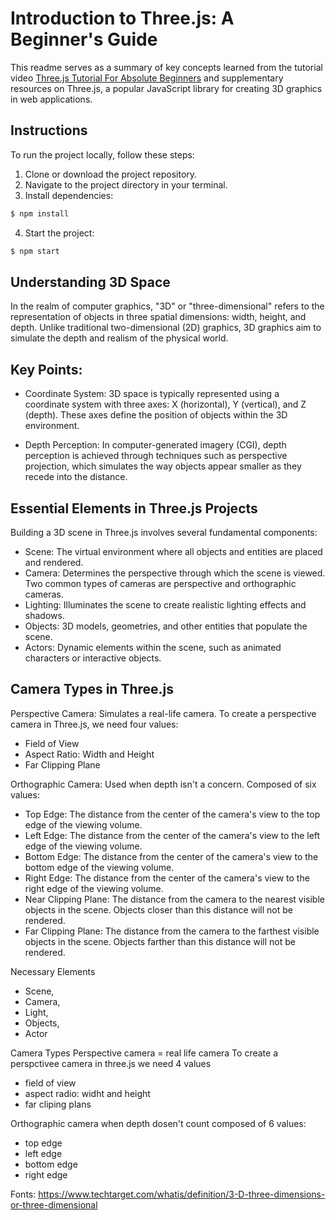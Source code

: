 # Introduction to Three.js: A Beginner's Guide
This readme serves as a summary of key concepts learned from the tutorial video [Three.js Tutorial For Absolute Beginners](https://www.youtube.com/watch?v=xJAfLdUgdc4&list=PLjcjAqAnHd1EIxV4FSZIiJZvsdrBc1Xho) and supplementary resources on Three.js, a popular JavaScript library for creating 3D graphics in web applications.

## Instructions
To run the project locally, follow these steps:

1. Clone or download the project repository.
2. Navigate to the project directory in your terminal.
3. Install dependencies:

```bash
$ npm install
```
4. Start the project:
```bash
$ npm start
```

## Understanding 3D Space
In the realm of computer graphics, "3D" or "three-dimensional" refers to the representation of objects in three spatial dimensions: width, height, and depth. Unlike traditional two-dimensional (2D) graphics, 3D graphics aim to simulate the depth and realism of the physical world.

## Key Points:
- Coordinate System: 3D space is typically represented using a coordinate system with three axes: X (horizontal), Y (vertical), and Z (depth). These axes define the position of objects within the 3D environment.

- Depth Perception: In computer-generated imagery (CGI), depth perception is achieved through techniques such as perspective projection, which simulates the way objects appear smaller as they recede into the distance.


## Essential Elements in Three.js Projects
Building a 3D scene in Three.js involves several fundamental components:

- Scene: The virtual environment where all objects and entities are placed and rendered.
- Camera: Determines the perspective through which the scene is viewed. Two common types of cameras are perspective and orthographic cameras.
- Lighting: Illuminates the scene to create realistic lighting effects and shadows.
- Objects: 3D models, geometries, and other entities that populate the scene.
- Actors: Dynamic elements within the scene, such as animated characters or interactive objects.

## Camera Types in Three.js
Perspective Camera: Simulates a real-life camera. To create a perspective camera in Three.js, we need four values:

- Field of View
- Aspect Ratio: Width and Height
- Far Clipping Plane

Orthographic Camera: Used when depth isn't a concern. Composed of six values:

- Top Edge: The distance from the center of the camera's view to the top edge of the viewing volume.
- Left Edge: The distance from the center of the camera's view to the left edge of the viewing volume.
- Bottom Edge: The distance from the center of the camera's view to the bottom edge of the viewing volume.
- Right Edge: The distance from the center of the camera's view to the right edge of the viewing volume.
- Near Clipping Plane: The distance from the camera to the nearest visible objects in the scene. Objects closer than this distance will not be rendered.
- Far Clipping Plane: The distance from the camera to the farthest visible objects in the scene. Objects farther than this distance will not be rendered.

Necessary Elements
- Scene, 
- Camera, 
- Light, 
- Objects, 
- Actor

Camera Types
Perspective camera = real life camera
To create a perspctivee camera in three.js we need 4 values
- field of view
- aspect radio: widht and height
- far cliping plans

Orthographic camera when depth dosen't count
composed of 6 values:
- top edge
- left edge
- bottom edge
- right edge



Fonts: https://www.techtarget.com/whatis/definition/3-D-three-dimensions-or-three-dimensional